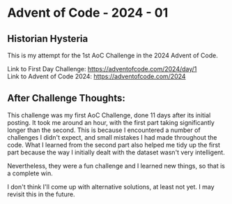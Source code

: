 # Advent of Code - 2024 - 01
## Historian Hysteria
This is my attempt for the 1st AoC Challenge in the 2024 Advent of Code.

Link to First Day Challenge: https://adventofcode.com/2024/day/1 <br>
Link to Advent of Code 2024: https://adventofcode.com/2024

## After Challenge Thoughts:
This challenge was my first AoC Challenge, done 11 days 
after its initial posting. It took me around an hour, with 
the first part taking significantly longer than the second. 
This is because I encountered a number of challenges I didn't
expect, and small mistakes I had made throughout the code. 
What I learned from the second part also helped me tidy up the
first part because the way I initially dealt with the dataset
wasn't very intelligent.

Nevertheless, they were a fun challenge and I learned new
things, so that is a complete win.

I don't think I'll come up with alternative solutions, at
least not yet. I may revisit this in the future.
